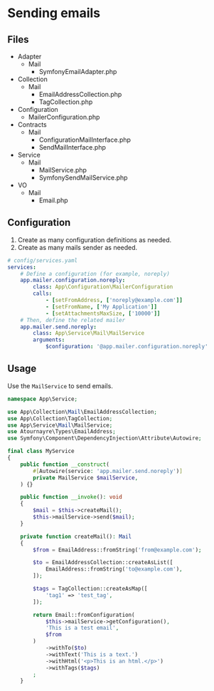 # Sending emails

## Files
- Adapter
  - Mail
    - SymfonyEmailAdapter.php
- Collection
  - Mail
    - EmailAddressCollection.php
    - TagCollection.php
- Configuration
  - MailerConfiguration.php
- Contracts
  - Mail
    - ConfigurationMailInterface.php
    - SendMailInterface.php
- Service
  - Mail
    - MailService.php
    - SymfonySendMailService.php
- VO
  - Mail
    - Email.php

## Configuration

1. Create as many configuration definitions as needed.
2. Create as many mails sender as needed.

```yaml
# config/services.yaml
services:
    # Define a configuration (for example, noreply)
    app.mailer.configuration.noreply:
        class: App\Configuration\MailerConfiguration
        calls:
            - [setFromAddress, ['noreply@example.com']]
            - [setFromName, ['My Application']]
            - [setAttachmentsMaxSize, ['10000']]
    # Then, define the related mailer
    app.mailer.send.noreply:
        class: App\Service\Mail\MailService
        arguments:
            $configuration: '@app.mailer.configuration.noreply'
```

## Usage

Use the `MailService` to send emails.

```php
namespace App\Service;

use App\Collection\Mail\EmailAddressCollection;
use App\Collection\TagCollection;
use App\Service\Mail\MailService;
use Atournayre\Types\EmailAddress;
use Symfony\Component\DependencyInjection\Attribute\Autowire;

final class MyService
{
    public function __construct(
        #[Autowire(service: 'app.mailer.send.noreply')]
        private MailService $mailService,
    ) {}

    public function __invoke(): void
    {
        $mail = $this->createMail();
        $this->mailService->send($mail);
    }

    private function createMail(): Mail
    {
        $from = EmailAddress::fromString('from@example.com');

        $to = EmailAddressCollection::createAsList([
            EmailAddress::fromString('to@example.com'),
        ]);

        $tags = TagCollection::createAsMap([
            'tag1' => 'test_tag',
        ]);

        return Email::fromConfiguration(
            $this->mailService->getConfiguration(),
            'This is a test email',
            $from
        )
            ->withTo($to)
            ->withText('This is a text.')
            ->withHtml('<p>This is an html.</p>')
            ->withTags($tags)
        ;
    }
```
